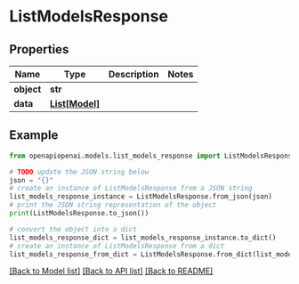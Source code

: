 # ListModelsResponse


## Properties

Name | Type | Description | Notes
------------ | ------------- | ------------- | -------------
**object** | **str** |  | 
**data** | [**List[Model]**](Model.md) |  | 

## Example

```python
from openapiopenai.models.list_models_response import ListModelsResponse

# TODO update the JSON string below
json = "{}"
# create an instance of ListModelsResponse from a JSON string
list_models_response_instance = ListModelsResponse.from_json(json)
# print the JSON string representation of the object
print(ListModelsResponse.to_json())

# convert the object into a dict
list_models_response_dict = list_models_response_instance.to_dict()
# create an instance of ListModelsResponse from a dict
list_models_response_from_dict = ListModelsResponse.from_dict(list_models_response_dict)
```
[[Back to Model list]](../README.md#documentation-for-models) [[Back to API list]](../README.md#documentation-for-api-endpoints) [[Back to README]](../README.md)


